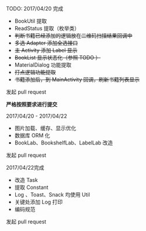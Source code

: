 TODO:
2017/04/20 完成
- BookUtil 提取
- ReadStatus 提取（枚举类）
- ~~判断书籍已经添加的逻辑放在二维码扫描结果回调中~~
- ~~多选 Adapter 添加全选接口~~
- ~~主 Activity 添加 Label 显示~~
- ~~BookList 显示状态化（参照 TODO ）~~
- MaterialDialog 功能提取
- ~~打点逻辑功能提取~~
- ~~书籍添加后，到 MainActivity 回调，刷新书籍列表显示~~

发起 pull request

**严格按照要求进行提交**

2017/04/20 - 2017/04/22
- 图片加载、缓存、显示优化
- 数据库 ORM 化
- BookLab、BookshelfLab、LabelLab 改造

发起 pull request

2017/04/22完成
- 改造 Task
- 提取 Constant
- Log 、Toast、Snack 均使用 Util
- 关键处添加 Log 打印
- 编码规范

发起 pull request
